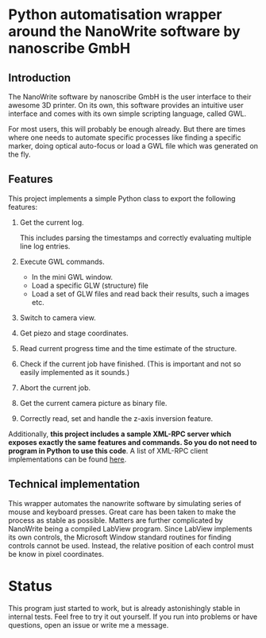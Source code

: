 # Python automatisation wrapper around the NanoWrite software by nanoscribe GmbH
## Introduction
The NanoWrite software by nanoscribe GmbH is the user interface to their awesome 3D printer.
On its own, this software provides an intuitive user interface and comes with its own simple scripting language,
called GWL.

For most users, this will probably be enough already. But there are times where one needs to automate specific
processes like finding a specific marker, doing optical auto-focus or load a GWL file which was generated on the fly.

## Features
This project implements a simple Python class to export the following features:

1. Get the current log.

   This includes parsing the timestamps and correctly evaluating multiple line log entries.
2. Execute GWL commands.
    + In the mini GWL window.
    + Load a specific GLW (structure) file
    + Load a set of GLW files and read back their results, such a images etc.
3. Switch to camera view.
4. Get piezo and stage coordinates.
5. Read current progress time and the time estimate of the structure.
6. Check if the current job have finished. (This is important and not so easily implemented as it sounds.)
7. Abort the current job.
8. Get the current camera picture as binary file.
9. Correctly read, set and handle the z-axis inversion feature.

Additionally, **this project includes a sample XML-RPC server which exposes exactly the same features and commands.
So you do not need to program in Python to use this code**. A list of XML-RPC client implementations can be found
[here](https://en.wikipedia.org/wiki/XML-RPC#Implementations).

## Technical implementation
This wrapper automates the nanowrite software by simulating series of mouse and keyboard presses. Great care has
been taken to make the process as stable as possible. Matters are further complicated by NanoWrite being a compiled
LabView program. Since LabView implements its own controls, the Microsoft Window standard routines for finding controls
cannot be used. Instead, the relative position of each control must be know in pixel coordinates.

# Status
This program just started to work, but is already astonishingly stable in internal tests. Feel free to try it out
yourself. If you run into problems or have questions, open an issue or write me a message.